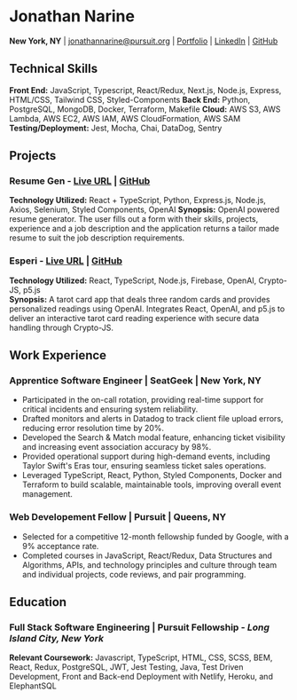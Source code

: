# Jonathan Narine  
**New York, NY** | jonathannarine@pursuit.org | [Portfolio](https://fezz.vercel.app/) | [LinkedIn](https:/linkedin.com/in/jonathannarine/) | [GitHub](https://github.com/jonnicwolf)

## Technical Skills

**Front End:**  JavaScript, Typescript, React/Redux, Next.js, Node.js, Express, HTML/CSS, Tailwind CSS, Styled-Components
**Back End:** Python, PostgreSQL, MongoDB, Docker, Terraform, Makefile
**Cloud:** AWS S3, AWS Lambda, AWS EC2, AWS IAM, AWS CloudFormation, AWS SAM
**Testing/Deployment:** Jest, Mocha, Chai, DataDog, Sentry

## Projects

### **Resume Gen** - [Live URL](https://fn-cv-gen.netlify.app) | [GitHub](https://github.com/jonnicwolf/l3-v2-build-podcast-generator-fezzn)
**Technology Utilized:** React + TypeScript, Python, Express.js, Node.js, Axios, Selenium, Styled Components, OpenAI
**Synopsis:** OpenAI powered resume generator. The user fills out a form with their skills, projects, experience and a job description and the application returns a tailor made resume to suit the job description requirements.

### **Esperi** - [Live URL](https://esperi.vercel.app) | [GitHub](https://github.com/jonnicwolf/heart_of_the_cards)
**Technology Utilized:** React, TypeScript, Node.js, Firebase, OpenAI, Crypto-JS, p5.js                          
**Synopsis:** A tarot card app that deals three random cards and provides personalized readings using OpenAI. Integrates React, OpenAI, and p5.js to deliver an interactive tarot card reading experience with secure data handling through Crypto-JS.

## Work Experience

### **Apprentice Software Engineer | SeatGeek | New York, NY** 
  - Participated in the on-call rotation, providing real-time support for critical incidents and ensuring system reliability.
  - Drafted monitors and alerts in Datadog to track client file upload errors, reducing error resolution time by 20%.
  - Developed the Search & Match modal feature, enhancing ticket visibility and increasing event association accuracy by 98%.
  - Provided operational support during high-demand events, including Taylor Swift's Eras tour, ensuring seamless ticket sales operations.
  - Leveraged TypeScript, React, Python, Styled Components, Docker and Terraform to build scalable, maintainable tools, improving overall event management.

### **Web Developement Fellow | Pursuit | Queens, NY** 
  - Selected for a competitive 12-month fellowship funded by Google, with a 9% acceptance rate.
  - Completed courses in JavaScript, React/Redux, Data Structures and Algorithms, APIs, and technology principles and culture through team and individual projects, code reviews, and pair programming.

## Education

### **Full Stack Software Engineering | Pursuit Fellowship** - *Long Island City, New York*  
**Relevant Coursework:** Javascript, TypeScript, HTML, CSS, SCSS, BEM, React, Redux, PostgreSQL, JWT, Jest Testing, Java, Test Driven Development, Front and Back-end Deployment with Netlify, Heroku, and ElephantSQL


